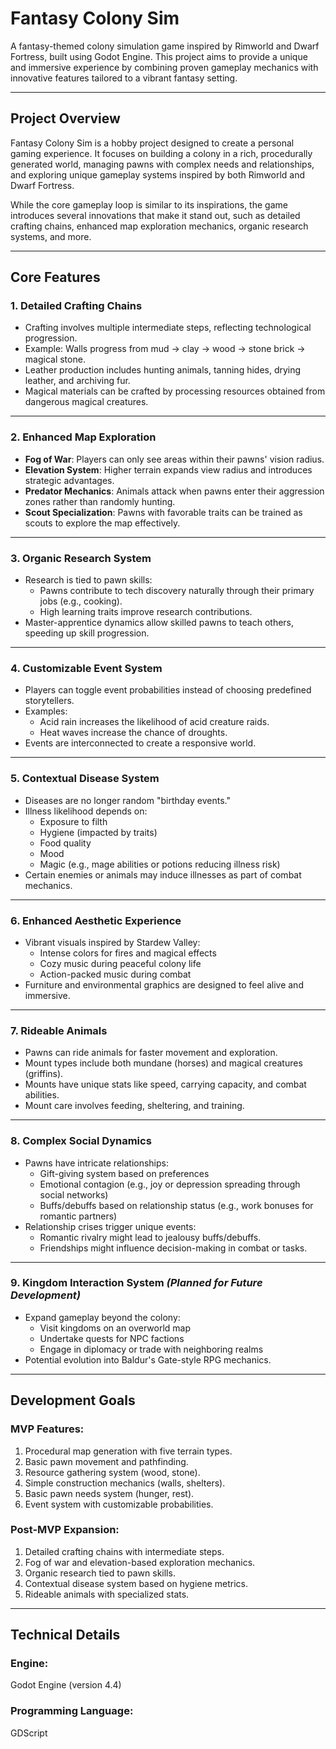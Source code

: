 # Fantasy Colony Sim

A fantasy-themed colony simulation game inspired by Rimworld and Dwarf Fortress, built using Godot Engine. This project aims to provide a unique and immersive experience by combining proven gameplay mechanics with innovative features tailored to a vibrant fantasy setting.

---

## **Project Overview**

Fantasy Colony Sim is a hobby project designed to create a personal gaming experience. It focuses on building a colony in a rich, procedurally generated world, managing pawns with complex needs and relationships, and exploring unique gameplay systems inspired by both Rimworld and Dwarf Fortress.

While the core gameplay loop is similar to its inspirations, the game introduces several innovations that make it stand out, such as detailed crafting chains, enhanced map exploration mechanics, organic research systems, and more.

---

## **Core Features**

### **1. Detailed Crafting Chains**
- Crafting involves multiple intermediate steps, reflecting technological progression.
- Example: Walls progress from mud → clay → wood → stone brick → magical stone.
- Leather production includes hunting animals, tanning hides, drying leather, and archiving fur.
- Magical materials can be crafted by processing resources obtained from dangerous magical creatures.

---

### **2. Enhanced Map Exploration**
- **Fog of War**: Players can only see areas within their pawns' vision radius.
- **Elevation System**: Higher terrain expands view radius and introduces strategic advantages.
- **Predator Mechanics**: Animals attack when pawns enter their aggression zones rather than randomly hunting.
- **Scout Specialization**: Pawns with favorable traits can be trained as scouts to explore the map effectively.

---

### **3. Organic Research System**
- Research is tied to pawn skills:
  - Pawns contribute to tech discovery naturally through their primary jobs (e.g., cooking).
  - High learning traits improve research contributions.
- Master-apprentice dynamics allow skilled pawns to teach others, speeding up skill progression.

---

### **4. Customizable Event System**
- Players can toggle event probabilities instead of choosing predefined storytellers.
- Examples:
  - Acid rain increases the likelihood of acid creature raids.
  - Heat waves increase the chance of droughts.
- Events are interconnected to create a responsive world.

---

### **5. Contextual Disease System**
- Diseases are no longer random "birthday events."
- Illness likelihood depends on:
  - Exposure to filth
  - Hygiene (impacted by traits)
  - Food quality
  - Mood
  - Magic (e.g., mage abilities or potions reducing illness risk)
- Certain enemies or animals may induce illnesses as part of combat mechanics.

---

### **6. Enhanced Aesthetic Experience**
- Vibrant visuals inspired by Stardew Valley:
  - Intense colors for fires and magical effects
  - Cozy music during peaceful colony life
  - Action-packed music during combat
- Furniture and environmental graphics are designed to feel alive and immersive.

---

### **7. Rideable Animals**
- Pawns can ride animals for faster movement and exploration.
- Mount types include both mundane (horses) and magical creatures (griffins).
- Mounts have unique stats like speed, carrying capacity, and combat abilities.
- Mount care involves feeding, sheltering, and training.

---

### **8. Complex Social Dynamics**
- Pawns have intricate relationships:
  - Gift-giving system based on preferences
  - Emotional contagion (e.g., joy or depression spreading through social networks)
  - Buffs/debuffs based on relationship status (e.g., work bonuses for romantic partners)
- Relationship crises trigger unique events:
  - Romantic rivalry might lead to jealousy buffs/debuffs.
  - Friendships might influence decision-making in combat or tasks.

---

### **9. Kingdom Interaction System** *(Planned for Future Development)*
- Expand gameplay beyond the colony:
  - Visit kingdoms on an overworld map
  - Undertake quests for NPC factions
  - Engage in diplomacy or trade with neighboring realms
- Potential evolution into Baldur's Gate-style RPG mechanics.

---

## **Development Goals**

### MVP Features:
1. Procedural map generation with five terrain types.
2. Basic pawn movement and pathfinding.
3. Resource gathering system (wood, stone).
4. Simple construction mechanics (walls, shelters).
5. Basic pawn needs system (hunger, rest).
6. Event system with customizable probabilities.

### Post-MVP Expansion:
1. Detailed crafting chains with intermediate steps.
2. Fog of war and elevation-based exploration mechanics.
3. Organic research tied to pawn skills.
4. Contextual disease system based on hygiene metrics.
5. Rideable animals with specialized stats.

---

## **Technical Details**

### Engine:
Godot Engine (version 4.4)

### Programming Language:
GDScript

